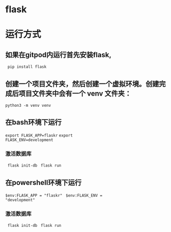 # flask

# 运行方式
## 如果在gitpod内运行首先安装flask,
<code> pip install flask </code>

## 创建一个项目文件夹，然后创建一个虚拟环境。创建完成后项目文件夹中会有一个 venv 文件夹：
<code>python3 -m venv venv</code>

## 在bash环境下运行
<code>export FLASK_APP=flaskr</code>
<code>export FLASK_ENV=development</code>

### 激活数据库
<code> flask init-db </code>
<code>flask run</code>

## 在powershell环境下运行
<code>$env:FLASK_APP = "flaskr"</code>
<code> $env:FLASK_ENV = "development"</code>

### 激活数据库
<code> flask init-db </code>
<code>flask run</code>
